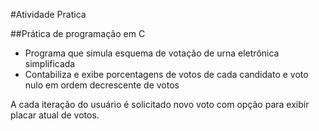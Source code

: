 #Atividade Pratica

##Prática de programação em C

- Programa que simula esquema de votação de urna eletrônica simplificada
- Contabiliza e exibe porcentagens de votos de cada candidato e voto nulo em ordem decrescente de votos

A cada iteração do usuário é solicitado novo voto com opção para exibir placar atual de votos.
